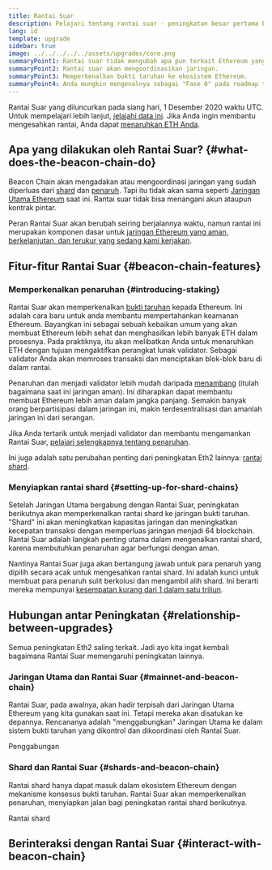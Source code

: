 ```yaml
---
title: Rantai Suar
description: Pelajari tentang rantai suar - peningkatan besar pertama Eth2 ke Ethereum.
lang: id
template: upgrade
sidebar: true
image: ../../../../../assets/upgrades/core.png
summaryPoint1: Rantai suar tidak mengubah apa pun terkait Ethereum yang kita gunakan saat ini.
summaryPoint2: Rantai suar akan mengoordinasikan jaringan.
summaryPoint3: Memperkenalkan bukti taruhan ke ekosistem Ethereum.
summaryPoint4: Anda mungkin mengenalnya sebagai "Fase 0" pada roadmap teknis.
---
```


<UpgradeStatus isShipped dateKey="page-upgrades-beacon-date">
    Rantai Suar yang diluncurkan pada siang hari, 1 Desember 2020 waktu UTC. Untuk mempelajari lebih lanjut, <a href="https://beaconscan.com/">jelajahi data ini</a>. Jika Anda ingin membantu mengesahkan rantai, Anda dapat <a href="/upgrades/staking/">menaruhkan ETH Anda</a>.
</UpgradeStatus>

## Apa yang dilakukan oleh Rantai Suar? {#what-does-the-beacon-chain-do}

Beacon Chain akan mengadakan atau mengoordinasi jaringan yang sudah diperluas dari [shard](/upgrades/shard-chains/) dan [penaruh](/upgrades/staking/). Tapi itu tidak akan sama seperti [Jaringan Utama Ethereum](/glossary/#mainnet) saat ini. Rantai suar tidak bisa menangani akun ataupun kontrak pintar.

Peran Rantai Suar akan berubah seiring berjalannya waktu, namun rantai ini merupakan komponen dasar untuk [jaringan Ethereum yang aman, berkelanjutan, dan terukur yang sedang kami kerjakan](/upgrades/vision/).

## Fitur-fitur Rantai Suar {#beacon-chain-features}

### Memperkenalkan penaruhan {#introducing-staking}

Rantai Suar akan memperkenalkan [bukti taruhan](/developers/docs/consensus-mechanisms/pos/) kepada Ethereum. Ini adalah cara baru untuk anda membantu mempertahankan keamanan Ethereum. Bayangkan ini sebagai sebuah kebaikan umum yang akan membuat Ethereum lebih sehat dan menghasilkan lebih banyak ETH dalam prosesnya. Pada praktiknya, itu akan melibatkan Anda untuk menaruhkan ETH dengan tujuan mengaktifkan perangkat lunak validator. Sebagai validator Anda akan memroses transaksi dan menciptakan blok-blok baru di dalam rantai.

Penaruhan dan menjadi validator lebih mudah daripada [menambang](/developers/docs/mining/) (itulah bagaimana saat ini jaringan aman). Ini diharapkan dapat membantu membuat Ethereum lebih aman dalam jangka panjang. Semakin banyak orang berpartisipasi dalam jaringan ini, makin terdesentralisasi dan amanlah jaringan ini dari serangan.

<InfoBanner emoji=":money_bag:">
Jika Anda tertarik untuk menjadi validator dan membantu mengamankan Rantai Suar, <a href="/upgrades/staking/">pelajari selengkapnya tentang penaruhan</a>.
</InfoBanner>

Ini juga adalah satu perubahan penting dari peningkatan Eth2 lainnya: [rantai shard](/upgrades/shard-chains/).

### Menyiapkan rantai shard {#setting-up-for-shard-chains}

Setelah Jaringan Utama bergabung dengan Rantai Suar, peningkatan berikutnya akan memperkenalkan rantai shard ke jaringan bukti taruhan. "Shard" ini akan meningkatkan kapasitas jaringan dan meningkatkan kecepatan transaksi dengan memperluas jaringan menjadi 64 blockchain. Rantai Suar adalah langkah penting utama dalam mengenalkan rantai shard, karena membutuhkan penaruhan agar berfungsi dengan aman.

Nantinya Rantai Suar juga akan bertangung jawab untuk para penaruh yang dipilih secara acak untuk mengesahkan rantai shard. Ini adalah kunci untuk membuat para penaruh sulit berkolusi dan mengambil alih shard. Ini berarti mereka mempunyai [kesempatan kurang dari 1 dalam satu triliun](https://medium.com/@chihchengliang/minimum-committee-size-explained-67047111fa20).

## Hubungan antar Peningkatan {#relationship-between-upgrades}

Semua peningkatan Eth2 saling terkait. Jadi ayo kita ingat kembali bagaimana Rantai Suar memengaruhi peningkatan lainnya.

### Jaringan Utama dan Rantai Suar {#mainnet-and-beacon-chain}

Rantai Suar, pada awalnya, akan hadir terpisah dari Jaringan Utama Ethereum yang kita gunakan saat ini. Tetapi mereka akan disatukan ke depannya. Rencananya adalah "menggabungkan" Jaringan Utama ke dalam sistem bukti taruhan yang dikontrol dan dikoordinasi oleh Rantai Suar.

<ButtonLink to="/upgrades/merge/">Penggabungan</ButtonLink>

### Shard dan Rantai Suar {#shards-and-beacon-chain}

Rantai shard hanya dapat masuk dalam ekosistem Ethereum dengan mekanisme konsesus bukti taruhan. Rantai Suar akan memperkenalkan penaruhan, menyiapkan jalan bagi peningkatan rantai shard berikutnya.

<ButtonLink to="/upgrades/shard-chains/">Rantai shard</ButtonLink>

<Divider />

## Berinteraksi dengan Rantai Suar {#interact-with-beacon-chain}

<BeaconChainActions />
